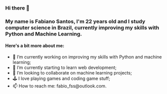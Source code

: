 ### Hi there 👋

### My name is Fabiano Santos, I'm 22 years old and I study computer science in Brazil, currently improving my skills with Python and Machine Learning.
<div>
    <h4>Here's a bit more about me:</h4>
        <ul style="margin-bottom: 30px;">
            <li>
                🔭 I’m currently working on improving my skills with Python and machine learning;
            </li>
            <li>
                🌱 I’m currently starting to learn web development;
            </li>
            <li>
                👯 I’m looking to collaborate on machine learning projects;
            </li>
            <li>
                🕹 I love playing games and coding game stuff;
            </li>
            <li>
                📫 How to reach me: fabio_fss@outlook.com.
            </li>
        </ul>
</div>
